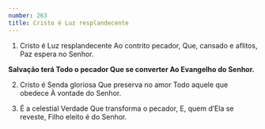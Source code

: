 ```yaml
---
number: 263
title: Cristo é Luz resplandecente
---
```


1. Cristo é Luz resplandecente
  Ao contrito pecador,
  Que, cansado e aflitos,
  Paz espera no Senhor.

  __Salvação terá
  Todo o pecador
  Que se converter
  Ao Evangelho do Senhor.__

2. Cristo é Senda gloriosa
  Que preserva no amor
  Todo aquele que obedece
  À vontade do Senhor.

3. É a celestial Verdade
  Que transforma o pecador,
  E, quem d’Ela se reveste,
  Filho eleito é do Senhor.
